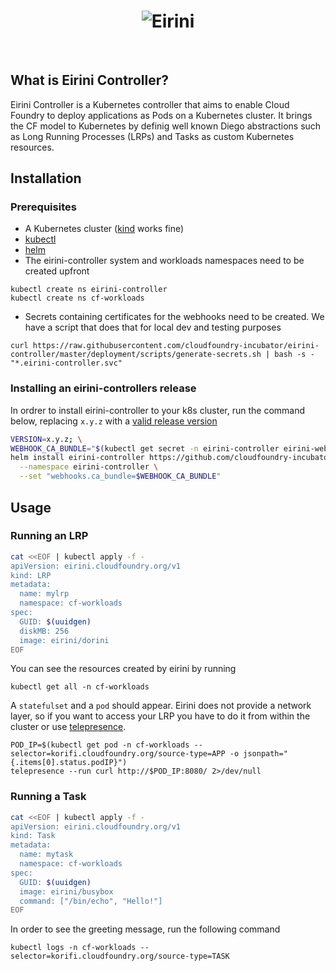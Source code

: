 <h1 align="center">
  <img src="logo.jpg" alt="Eirini">
</h1>

<!-- A spacer -->
<div>&nbsp;</div>

## What is Eirini Controller?

Eirini Controller is a Kubernetes controller that aims to enable Cloud Foundry
to deploy applications as Pods on a Kubernetes cluster. It brings the CF model
to Kubernetes by definig well known Diego abstractions such as Long Running
Processes (LRPs) and Tasks as custom Kubernetes resources.

## Installation

### Prerequisites

- A Kubernetes cluster ([kind](https://kind.sigs.k8s.io/docs/user/quick-start/#installation) works fine)
- [kubectl](https://kubernetes.io/docs/tasks/tools/)
- [helm](https://helm.sh/docs/intro/install/)
- The eirini-controller system and workloads namespaces need to be created upfront

```
kubectl create ns eirini-controller
kubectl create ns cf-workloads
```

- Secrets containing certificates for the webhooks need to be created. We have
  a script that does that for local dev and testing purposes

```
curl https://raw.githubusercontent.com/cloudfoundry-incubator/eirini-controller/master/deployment/scripts/generate-secrets.sh | bash -s - "*.eirini-controller.svc"
```

### Installing an eirini-controllers release

In ordrer to install eirini-controller to your k8s cluster, run the command below,
replacing `x.y.z` with a [valid release version](https://github.com/cloudfoundry-incubator/eirini-controller/releases)

```bash
VERSION=x.y.z; \
WEBHOOK_CA_BUNDLE="$(kubectl get secret -n eirini-controller eirini-webhooks-certs -o jsonpath="{.data['tls\.ca']}")"; \
helm install eirini-controller https://github.com/cloudfoundry-incubator/eirini-controller/releases/download/v$VERSION/eirini-controller-$VERSION.tgz \
  --namespace eirini-controller \
  --set "webhooks.ca_bundle=$WEBHOOK_CA_BUNDLE"
```

## Usage

### Running an LRP

```bash
cat <<EOF | kubectl apply -f -
apiVersion: eirini.cloudfoundry.org/v1
kind: LRP
metadata:
  name: mylrp
  namespace: cf-workloads
spec:
  GUID: $(uuidgen)
  diskMB: 256
  image: eirini/dorini
EOF
```

You can see the resources created by eirini by running

```
kubectl get all -n cf-workloads
```

A `statefulset` and a `pod` should appear. Eirini does not provide a network layer,
so if you want to access your LRP you have to do it from within the cluster or
use [telepresence](https://www.telepresence.io/).

```
POD_IP=$(kubectl get pod -n cf-workloads --selector=korifi.cloudfoundry.org/source-type=APP -o jsonpath="{.items[0].status.podIP}")
telepresence --run curl http://$POD_IP:8080/ 2>/dev/null
```

### Running a Task

```bash
cat <<EOF | kubectl apply -f -
apiVersion: eirini.cloudfoundry.org/v1
kind: Task
metadata:
  name: mytask
  namespace: cf-workloads
spec:
  GUID: $(uuidgen)
  image: eirini/busybox
  command: ["/bin/echo", "Hello!"]
EOF
```

In order to see the greeting message, run the following command

```
kubectl logs -n cf-workloads --selector=korifi.cloudfoundry.org/source-type=TASK
```
